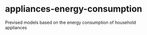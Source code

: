 # appliances-energy-consumption
Prevised models based on the energy consumption of household appliances
